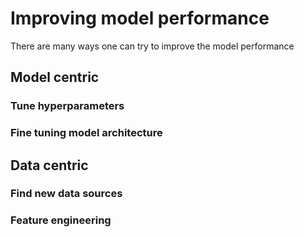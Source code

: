 # Improving model performance
There are many ways one can try to improve the model performance

## Model centric

### Tune hyperparameters

### Fine tuning model architecture

## Data centric

### Find new data sources

### Feature engineering

